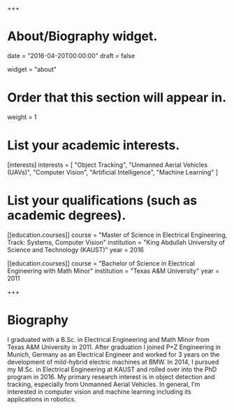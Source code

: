 +++
# About/Biography widget.

date = "2016-04-20T00:00:00"
draft = false

widget = "about"

# Order that this section will appear in.
weight = 1

# List your academic interests.
[interests]
  interests = [
    "Object Tracking",
	"Unmanned Aerial Vehicles (UAVs)",
	"Computer Vision",
    "Artificial Intelligence",
    "Machine Learning"
  ]

# List your qualifications (such as academic degrees).

[[education.courses]]
  course = "Master of Science in Electrical Engineering, Track: Systems, Computer Vision"
  institution = "King Abdullah University of Science and Technology (KAUST)"
  year = 2016

[[education.courses]]
  course = "Bachelor of Science in Electrical Engineering with Math Minor"
  institution = "Texas A&M University"
  year = 2011
 
+++

# Biography

I graduated with a B.Sc. in Electrical Engineering and Math Minor from Texas A&M University in 2011. After graduation I joined P+Z Engineering in Munich, Germany as an Electrical Engineer and worked for 3 years on the development of mild-hybrid electric machines at BMW. In 2014, I pursued my M.Sc. in Electrical Engineering at KAUST and rolled over into the PhD program in 2016. My primary research interest is in object detection and tracking, especially from Unmanned Aerial Vehicles. In general, I’m interested in computer vision and machine learning including its applications in robotics.  